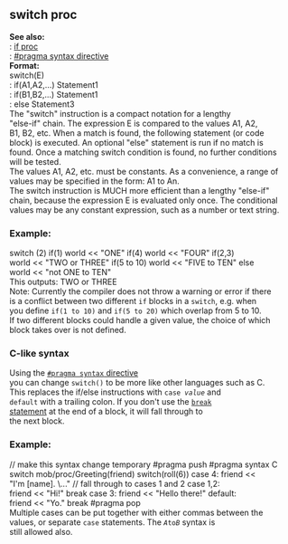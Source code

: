 ## switch proc    
**See also:**    
:   [if proc](/proc/if)    
:   [#pragma syntax directive](/DM/preprocessor/pragma/syntax)    
**Format:**    
switch(E)    
:   if(A1,A2,\...) Statement1    
:   if(B1,B2,\...) Statement1    
:   else Statement3    
The \"switch\" instruction is a compact notation for a lengthy    
\"else-if\" chain. The expression E is compared to the values A1, A2,    
B1, B2, etc. When a match is found, the following statement (or code    
block) is executed. An optional \"else\" statement is run if no match is    
found. Once a matching switch condition is found, no further conditions    
will be tested.    
The values A1, A2, etc. must be constants. As a convenience, a range of    
values may be specified in the form: A1 to An.    
The switch instruction is MUCH more efficient than a lengthy \"else-if\"    
chain, because the expression E is evaluated only once. The conditional    
values may be any constant expression, such as a number or text string.    
### Example:    
switch (2) if(1) world \<\< \"ONE\" if(4) world \<\< \"FOUR\" if(2,3)    
world \<\< \"TWO or THREE\" if(5 to 10) world \<\< \"FIVE to TEN\" else    
world \<\< \"not ONE to TEN\"    
This outputs: TWO or THREE    
Note: Currently the compiler does not throw a warning or error if there    
is a conflict between two different `if` blocks in a `switch`, e.g. when    
you define `if(1 to 10)` and `if(5 to 20)` which overlap from 5 to 10.    
If two different blocks could handle a given value, the choice of which    
block takes over is not defined.    
### C-like syntax    
Using the [`#pragma syntax` directive](/DM/preprocessor/pragma/syntax)    
you can change `switch()` to be more like other languages such as C.    
This replaces the if/else instructions with `case `*`value`* and    
`default` with a trailing colon. If you don\'t use the [`break`    
statement](/proc/break) at the end of a block, it will fall through to    
the next block.    
### Example:    
// make this syntax change temporary #pragma push #pragma syntax C    
switch mob/proc/Greeting(friend) switch(roll(6)) case 4: friend \<\<    
\"I\'m \[name\]. \\\...\" // fall through to cases 1 and 2 case 1,2:    
friend \<\< \"Hi!\" break case 3: friend \<\< \"Hello there!\" default:    
friend \<\< \"Yo.\" break #pragma pop    
Multiple cases can be put together with either commas between the    
values, or separate `case` statements. The *`A`*` to `*`B`* syntax is    
still allowed also.  
